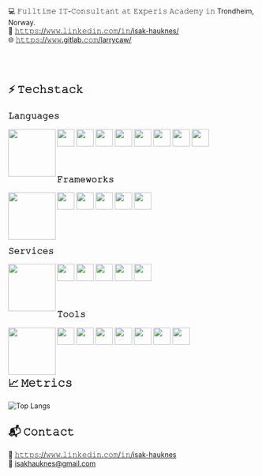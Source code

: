 💻 𝙵𝚞𝚕𝚕𝚝𝚒𝚖𝚎 𝙸𝚃-𝙲𝚘𝚗𝚜𝚞𝚕𝚝𝚊𝚗𝚝 𝚊𝚝 𝙴𝚡𝚙𝚎𝚛𝚒𝚜 𝙰𝚌𝚊𝚍𝚎𝚖𝚢 𝚒𝚗 Trondheim, Norway.  
💬 [𝚑𝚝𝚝𝚙𝚜://𝚠𝚠𝚠.𝚕𝚒𝚗𝚔𝚎𝚍𝚒𝚗.𝚌𝚘𝚖/𝚒𝚗/isak-hauknes/](https://www.linkedin.com/in/isakhauknes)  
🌐 [𝚑𝚝𝚝𝚙𝚜://𝚠𝚠𝚠.gitlab.𝚌𝚘𝚖/larrycaw/](https://www.gitlab.com/in/larrycaw)

<br/><br/>

## ⚡ 𝚃𝚎𝚌𝚑𝚜𝚝𝚊𝚌𝚔
### 𝙻𝚊𝚗𝚐𝚞𝚊𝚐𝚎𝚜
<img align="left" width="96" height="96" src="https://img.icons8.com/color/96/000000/laptop--v1.png"/>
<p align="left">
    <img src="https://github.com/larrycaw/ColoredBadges/blob/master/svg/dev/languages/csharp_dotnet.svg" height="35" />
    <img src="https://github.com/larrycaw/ColoredBadges/blob/master/svg/dev/languages/java.svg" height="35" />
    <img src="https://github.com/larrycaw/ColoredBadges/blob/master/svg/dev/languages/js.svg" height="35" />
    <img src="https://github.com/larrycaw/ColoredBadges/blob/master/svg/dev/languages/html.svg" height="35" />
    <img src="https://github.com/larrycaw/ColoredBadges/blob/master/svg/dev/languages/css3.svg" height="35" />
    <img src="https://github.com/larrycaw/ColoredBadges/blob/master/svg/dev/languages/dart.svg" height="35" />
    <img src="https://github.com/larrycaw/ColoredBadges/blob/master/svg/dev/languages/php.svg" height="35" />
    <img src="https://github.com/larrycaw/ColoredBadges/blob/master/svg/dev/languages/python.svg" height="35" />
</p>

<br/>

### 𝙵𝚛𝚊𝚖𝚎𝚠𝚘𝚛𝚔𝚜
<img align="left" width="96" height="96" src="https://img.icons8.com/color/96/000000/full-tool-storage-box-.png"/>
<p align="left">
    <img src="https://github.com/larrycaw/ColoredBadges/blob/master/svg/dev/frameworks/react.svg" height="35" />
    <img src="https://github.com/larrycaw/ColoredBadges/blob/master/svg/dev/frameworks/angular.svg" height="35" />
    <img src="https://github.com/larrycaw/ColoredBadges/blob/master/svg/dev/frameworks/vue.svg" height="35" />
    <img src="https://github.com/larrycaw/ColoredBadges/blob/master/svg/dev/frameworks/nodejs_larger.svg" height="35" />
    <img src="https://github.com/larrycaw/ColoredBadges/blob/master/svg/dev/frameworks/flutter.svg" height="35" />
</p>

<br/><br/>

### 𝚂𝚎𝚛𝚟𝚒𝚌𝚎𝚜

<img align="left" width="96" height="96" src="https://img.icons8.com/color/96/000000/service-bell.png" />
<p align="left">
  <img src="https://github.com/larrycaw/ColoredBadges/blob/master/svg/dev/services/npm.svg" height="35" />
  <img src="https://github.com/larrycaw/ColoredBadges/blob/master/svg/dev/services/azure.svg" height="35" />
  <img src="https://github.com/larrycaw/ColoredBadges/blob/master/svg/dev/services/nuget.svg" height="35" />
  <img src="https://github.com/larrycaw/ColoredBadges/blob/master/svg/dev/services/dockerhub.svg" height="35" />
  <img src="https://github.com/larrycaw/ColoredBadges/blob/master/svg/dev/services/office_365.svg" height="35" />
</p>

<br/>

### 𝚃𝚘𝚘𝚕𝚜
<img align="left" width="96" height="96" src="https://img.icons8.com/color/96/000000/maintenance.png" />
<p align="left">
  <img src="https://github.com/larrycaw/ColoredBadges/blob/master/svg/dev/tools/visualstudio.svg" height="35" />
  <img src="https://github.com/larrycaw/ColoredBadges/blob/master/svg/dev/tools/visualstudio_code.svg" height="35" />
  <img src="https://github.com/larrycaw/ColoredBadges/blob/master/svg/dev/tools/jetbrains_intellij.svg" height="35" />
  <img src="https://github.com/larrycaw/ColoredBadges/blob/master/svg/dev/tools/android_studio.svg" height="35" />
  <img src="https://github.com/larrycaw/ColoredBadges/blob/master/svg/dev/tools/jetbrains_rider.svg" height="35" />
  <img src="https://github.com/larrycaw/ColoredBadges/blob/master/svg/dev/tools/docker.svg" height="35" />
  <img src="https://github.com/larrycaw/ColoredBadges/blob/master/svg/dev/tools/bash.svg" height="35" />
</p>

<br/>

## 📈 𝙼𝚎𝚝𝚛𝚒𝚌𝚜
<!--<img align="left" width="96" height="96" src="https://img.icons8.com/color/96/000000/graph.png"/>-->
![Top Langs](https://github-readme-stats.vercel.app/api/top-langs/?username=larrycaw&hide=html,css,vue&theme=tokyonight)


## 📬 𝙲𝚘𝚗𝚝𝚊𝚌𝚝
<!--<img align="left" width="96" height="96" src="https://img.icons8.com/color/96/000000/mailbox-with-letter.png">-->
💬 <a href="https://www.linkedin.com/in/isak-hauknes/">𝚑𝚝𝚝𝚙𝚜://𝚠𝚠𝚠.𝚕𝚒𝚗𝚔𝚎𝚍𝚒𝚗.𝚌𝚘𝚖/𝚒𝚗/isak-hauknes</a><br/>
📧 <a href="mailto:isakhauknes@gmail.com">isakhauknes@gmail.com</a>

<!--
**larrycaw/larrycaw** is a ✨ _special_ ✨ repository because its `README.md` (this file) appears on your GitHub profile.

Here are some ideas to get you started:

- 🔭 I’m currently working on ...
- 🌱 I’m currently learning ...
- 👯 I’m looking to collaborate on ...
- 🤔 I’m looking for help with ...
- 💬 Ask me about ...
- 📫 How to reach me: ...
- 😄 Pronouns: ...
- ⚡ Fun fact: ...

  <img alt="Isak's Top Languages" src="https://github-readme-stats.vercel.app/api/top-langs/?username=larrycaw&langs_count=8&layout=compact&theme=react&hide_border=true&bg_color=0d1117&title_color=FFFFFF&icon_color=F8D866&hide=Jupyter%20Notebook" height="250"/>


-->
